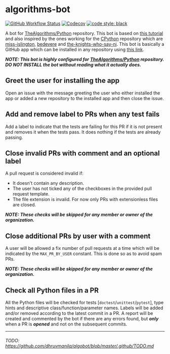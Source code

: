 # algorithms-bot
[![GitHub Workflow Status](https://img.shields.io/github/workflow/status/dhruvmanila/algobot/CI?label=CI&logo=github&style=flat-square)](https://github.com/dhruvmanila/algobot/actions)
[![Codecov](https://img.shields.io/codecov/c/gh/dhruvmanila/algobot?logo=codecov&style=flat-square)](https://codecov.io/gh/dhruvmanila/algobot)
[![code style: black](https://img.shields.io/static/v1?label=code%20style&message=black&color=black&style=flat-square)](https://github.com/psf/black)

A bot for [TheAlgorithms/Python](https://www.github.com/TheAlgorithms/Python) repository. This bot is based on [this tutorial](https://github-app-tutorial.readthedocs.io/en/latest/index.html) and also inspired by the ones working for the [CPython](https://github.com/python/cpython) repository which are [miss-islington](https://github.com/python/miss-islington), [bedevere](https://github.com/python/bedevere) and [the-knights-who-say-ni](https://github.com/python/the-knights-who-say-ni). This bot is basically a GitHub app which can be installed in any repository using [this link](https://github.com/apps/algorithms-bot).

***NOTE: This bot is highly configured for [TheAlgorithms/Python](https://www.github.com/TheAlgorithms/Python) repository. DO NOT INSTALL the bot without reading what it actually does.***

## Greet the user for installing the app
Open an issue with the message greeting the user who either installed the app or added a new repository to the installed app and then close the issue.

## Add and remove label to PRs when any test fails
Add a label to indicate that the tests are failing for this PR if it is not present and removes it when the tests pass. It does nothing if the tests are already passing.

## Close invalid PRs with comment and an optional label
A pull request is considered invalid if:
- It doesn't contain any description.
- The user has not ticked any of the checkboxes in the provided pull request template.
- The file extension is invalid. For now only PRs with extensionless files are closed.

***NOTE: These checks will be skipped for any member or owner of the organization.***

## Close additional PRs by user with a comment
A user will be allowed a fix number of pull requests at a time which will be indicated by the `MAX_PR_BY_USER` constant. This is done so as to avoid spam PRs.

***NOTE: These checks will be skipped for any member or owner of the organization.***

## Check all Python files in a PR
All the Python files will be checked for tests [`doctest`/`unittest`/`pytest`], type hints and descriptive class/function/parameter names. Labels will be added and/or removed according to the latest commit in a PR. A report will be created and commented by the bot if there are any errors found, but ***only*** when a PR is ***opened*** and not on the subsequent commits.

---
###### TODO: https://github.com/dhruvmanila/algobot/blob/master/.github/TODO.md
